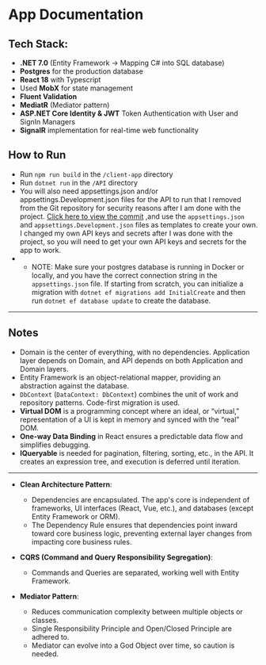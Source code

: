 # App Documentation

## Tech Stack:
- **.NET 7.0** (Entity Framework -> Mapping C# into SQL database)
- **Postgres** for the production database
- **React 18** with Typescript
- Used **MobX** for state management
- **Fluent Validation**
- **MediatR** (Mediator pattern)
- **ASP.NET Core Identity & JWT** Token Authentication with User and SignIn Managers
- **SignalR** implementation for real-time web functionality

## How to Run
- Run `npm run build` in the `/client-app` directory
- Run `dotnet run` in the `/API` directory
- You will also need appsettings.json and/or appsettings.Development.json files for the API to run that I removed from the Git repository for security reasons after I am done with the project. [Click here to view the commit](https://github.com/oucar/React-Activities/commit/1d82404754dc642ff494b37b2e3c5e2a4cb3c8a7)
,and use the `appsettings.json` and `appsettings.Development.json` files as templates to create your own. I changed my own API keys and secrets after I was done with the project, so you will need to get your own API keys and secrets for the app to work.
- - NOTE: Make sure your postgres database is running in Docker or locally, and you have the correct connection string in the `appsettings.json` file. If starting from scratch, you can initialize a migration with `dotnet ef migrations add InitialCreate` and then run `dotnet ef database update` to create the database.
---

## Notes

- Domain is the center of everything, with no dependencies. Application layer depends on Domain, and API depends on both Application and Domain layers.
- Entity Framework is an object-relational mapper, providing an abstraction against the database.
- `DbContext` (`DataContext: DbContext`) combines the unit of work and repository patterns. Code-first migration is used.
- **Virtual DOM** is a programming concept where an ideal, or “virtual,” representation of a UI is kept in memory and synced with the “real” DOM.
- **One-way Data Binding** in React ensures a predictable data flow and simplifies debugging.
- **IQueryable<T>** is needed for pagination, filtering, sorting, etc., in the API. It creates an expression tree, and execution is deferred until iteration.

---

- **Clean Architecture Pattern**:
  - Dependencies are encapsulated. The app's core is independent of frameworks, UI interfaces (React, Vue, etc.), and databases (except Entity Framework or ORM).
  - The Dependency Rule ensures that dependencies point inward toward core business logic, preventing external layer changes from impacting core business rules.

- **CQRS (Command and Query Responsibility Segregation)**:
  - Commands and Queries are separated, working well with Entity Framework.

- **Mediator Pattern**:
  - Reduces communication complexity between multiple objects or classes.
  - Single Responsibility Principle and Open/Closed Principle are adhered to.
  - Mediator can evolve into a God Object over time, so caution is needed.

